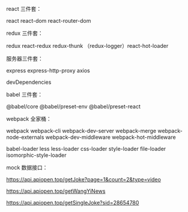 react 三件套：

react react-dom react-router-dom

redux 三件套：

redux react-redux redux-thunk （redux-logger）react-hot-loader

服务器三件套：

express express-http-proxy axios

devDependencies

babel 三件套：

@babel/core @babel/preset-env @babel/preset-react

webpack 全家桶：

webpack webpack-cli webpack-dev-server webpack-merge webpack-node-externals webpack-dev-middleware webpack-hot-middleware

babel-loader less less-loader css-loader style-loader file-loader isomorphic-style-loader

mock 数据接口：

<!-- https://api.apiopen.top/api.html#cd202f2d79344e2a8a88b1a5efd6f91a -->

<!-- home 接口 -->

https://api.apiopen.top/getJoke?page=1&count=2&type=video

<!-- news 接口 -->

https://api.apiopen.top/getWangYiNews

<!-- detail 接口 -->

https://api.apiopen.top/getSingleJoke?sid=28654780
